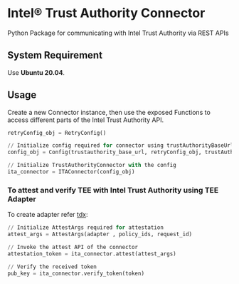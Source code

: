 # Intel® Trust Authority Connector
Python Package for communicating with Intel Trust Authority via REST APIs

## System Requirement
Use <b>Ubuntu 20.04</b>.
## Usage

Create a new Connector instance, then use the exposed Functions to
access different parts of the Intel Trust Authority API.

```python
retryConfig_obj = RetryConfig()

// Initialize config required for connector using trustAuthorityBaseUrl, trustAuthorityApiUrl, trustAuthorityApiKey and retryConfig
config_obj = Config(trustauthority_base_url, retryConfig_obj, trustAuthority_api_url, trust_authority_api_key)

// Initialize TrustAuthorityConnector with the config
ita_connector = ITAConnector(config_obj)
```

### To attest and verify TEE with Intel Trust Authority using TEE Adapter
To create adapter refer [tdx](../tdx/README.md):

```python
// Initialize AttestArgs required for attestation
attest_args = AttestArgs(adapter , policy_ids, request_id)

// Invoke the attest API of the connector
attestation_token = ita_connector.attest(attest_args)

// Verify the received token
pub_key = ita_connector.verify_token(token)
```